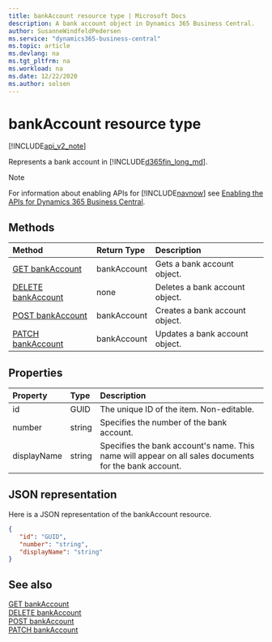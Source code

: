 ```yaml
---
title: bankAccount resource type | Microsoft Docs
description: A bank account object in Dynamics 365 Business Central.
author: SusanneWindfeldPedersen
ms.service: "dynamics365-business-central"
ms.topic: article
ms.devlang: na
ms.tgt_pltfrm: na
ms.workload: na
ms.date: 12/22/2020
ms.author: solsen
---
```


# bankAccount resource type

[!INCLUDE[api_v2_note](../../includes/api_v2_note.md)]

Represents a bank account in [!INCLUDE[d365fin_long_md](../../includes/d365fin_long_md.md)].

> [!NOTE]  
> For information about enabling APIs for [!INCLUDE[navnow](../../includes/navnow_md.md)] see [Enabling the APIs for Dynamics 365 Business Central](../enabling-apis-for-dynamics-nav.md).

## Methods
| Method | Return Type|Description |
|:--------------------|:-----------|:-------------------------|
|[GET bankAccount](../api/dynamics_bankAccount_Get.md)|bankAccount|Gets a bank account object.|
|[DELETE bankAccount](../api/dynamics_bankAccount_Delete.md)|none|Deletes a bank account object.|
|[POST bankAccount](../api/dynamics_bankAccount_Create.md)|bankAccount|Creates a bank account object.|
|[PATCH bankAccount](../api/dynamics_bankAccount_Update.md)|bankAccount|Updates a bank account object.|






## Properties

| Property           | Type   |Description     |
|:-------------------|:-------|:---------------|
|id|GUID|The unique ID of the item. Non-editable.|
|number|string|Specifies the number of the bank account.|
|displayName|string|Specifies the bank account's name. This name will appear on all sales documents for the bank account.|


## JSON representation

Here is a JSON representation of the bankAccount resource.


```json
{
   "id": "GUID",
   "number": "string",
   "displayName": "string"
}
```
## See also

[GET bankAccount](../api/dynamics_bankAccount_Get.md)   
[DELETE bankAccount](../api/dynamics_bankAccount_Delete.md)   
[POST bankAccount](../api/dynamics_bankAccount_Create.md)   
[PATCH bankAccount](../api/dynamics_bankAccount_Update.md)   

